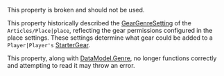 This property is broken and should not be used.

This property historically described the [GearGenreSetting](https://developer.roblox.com/en-us/api-reference/enum/GearGenreSetting) of the `Articles/Place|place`, reflecting the gear permissions configured in the place settings. These settings determine what gear could be added to a `Player|Player's` [StarterGear](https://developer.roblox.com/en-us/api-reference/class/StarterGear).

This property, along with [DataModel.Genre](https://developer.roblox.com/en-us/api-reference/property/DataModel/Genre), no longer functions correctly and attempting to read it may throw an error.